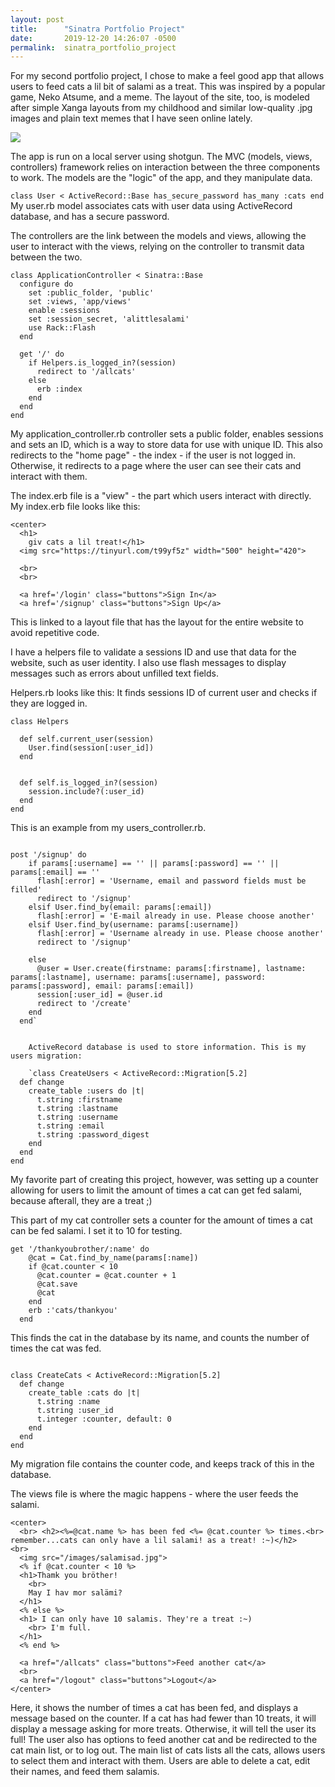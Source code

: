 ```yaml
---
layout: post
title:      "Sinatra Portfolio Project"
date:       2019-12-20 14:26:07 -0500
permalink:  sinatra_portfolio_project
---
```


For my second portfolio project, I chose to  make a feel good app that allows users to feed cats a lil bit of salami as a treat. This was inspired by a popular game, Neko Atsume, and a meme. The layout of the site, too, is modeled after simple Xanga layouts from my childhood and similar low-quality .jpg images and plain text memes that I have seen online lately. 

![](https://imgur.com/a/fsHNYZK)

The app is run on a local server using shotgun. The MVC (models, views, controllers) framework relies on interaction between the three components to work. The models are the "logic" of the app, and they manipulate data.

`class User < ActiveRecord::Base
  has_secure_password
  has_many :cats
end
`
My user.rb model associates cats with user data using ActiveRecord database, and has a secure password. 

The controllers are the link between the models and views, allowing the user to interact with the views, relying on the controller to transmit data between the two. 

```
class ApplicationController < Sinatra::Base
  configure do
    set :public_folder, 'public'
    set :views, 'app/views'
    enable :sessions
    set :session_secret, 'alittlesalami'
    use Rack::Flash
  end

  get '/' do
    if Helpers.is_logged_in?(session)
      redirect to '/allcats'
    else
      erb :index
    end
  end
end
```

My application_controller.rb controller sets a public folder, enables sessions and sets an ID, which is a way to store data for use with unique ID. This also redirects to the "home page" - the index - if the user is not logged in. Otherwise, it redirects to a page where the user can see their cats and interact with them. 

The index.erb file is a "view" - the part which users interact with directly. My index.erb file looks like this: 

```
<center>
  <h1>
    giv cats a lil treat!</h1>
  <img src="https://tinyurl.com/t99yf5z" width="500" height="420">

  <br>
  <br>

  <a href='/login' class="buttons">Sign In</a>
  <a href='/signup' class="buttons">Sign Up</a>
```

This is linked to a layout file that has the layout for the entire website to avoid repetitive code.  


I have a helpers file to validate a sessions ID and use that data for the website, such as user identity. I also use flash messages to display messages such as errors about unfilled text fields. 

Helpers.rb looks like this: 
It finds sessions ID of current user and checks if they are logged in. 

```
class Helpers

  def self.current_user(session)
    User.find(session[:user_id])
  end


  def self.is_logged_in?(session)
    session.include?(:user_id)
  end
end
```

This is an example from my users_controller.rb.

```

post '/signup' do
    if params[:username] == '' || params[:password] == '' || params[:email] == ''
      flash[:error] = 'Username, email and password fields must be filled'
      redirect to '/signup'
    elsif User.find_by(email: params[:email])
      flash[:error] = 'E-mail already in use. Please choose another'
    elsif User.find_by(username: params[:username])
      flash[:error] = 'Username already in use. Please choose another'
      redirect to '/signup'

    else
      @user = User.create(firstname: params[:firstname], lastname: params[:lastname], username: params[:username], password: params[:password], email: params[:email])
      session[:user_id] = @user.id
      redirect to '/create'
    end
  end`
	
	
	ActiveRecord database is used to store information. This is my users migration: 
	
	`class CreateUsers < ActiveRecord::Migration[5.2]
  def change
    create_table :users do |t|
      t.string :firstname
      t.string :lastname
      t.string :username
      t.string :email
      t.string :password_digest
    end
  end
end

```



My favorite part of creating this project, however, was setting up a counter allowing for users to limit the amount of times a cat can get fed salami, because afterall, they are a treat ;) 

This part of my cat controller sets a counter for the amount of times a cat can be fed salami. I set it to 10 for testing. 

```
get '/thankyoubrother/:name' do
    @cat = Cat.find_by_name(params[:name])
    if @cat.counter < 10
      @cat.counter = @cat.counter + 1
      @cat.save
      @cat
    end
    erb :'cats/thankyou'
  end
```


This finds the cat in the database by its name, and counts the number of times the cat was fed. 



```

class CreateCats < ActiveRecord::Migration[5.2]
  def change
    create_table :cats do |t|
      t.string :name
      t.string :user_id
      t.integer :counter, default: 0
    end
  end
end

```

My migration file contains the counter code, and keeps track of this in the database. 

The views file is where the magic happens -  where the user feeds the salami. 

```
<center>
  <br> <h2><%=@cat.name %> has been fed <%= @cat.counter %> times.<br> remember...cats can only have a lil salami! as a treat! :~)</h2>
<br>
  <img src="/images/salamisad.jpg">
  <% if @cat.counter < 10 %>
  <h1>Thamk you bröther!
    <br>
    May I hav mor salämi?
  </h1>
  <% else %>
  <h1> I can only have 10 salamis. They're a treat :~)
    <br> I'm full.
  </h1>
  <% end %>

  <a href="/allcats" class="buttons">Feed another cat</a>
  <br>
  <a href="/logout" class="buttons">Logout</a>
</center>
```

Here, it shows the number of times a cat has been fed, and displays a message based on the counter. 
If a cat has had fewer than 10 treats, it will display a message asking for more treats. Otherwise, it will tell the user its full! The user also has options to feed another cat and be redirected to the cat main list, or to log out. The main list of cats lists all the cats, allows users to select them and interact with them. Users are able to delete a cat, edit their names, and feed them salamis. 


